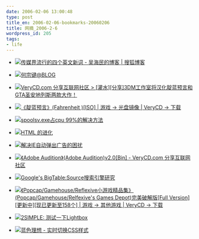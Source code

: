 ```yaml
---
date: 2006-02-06 13:00:48
type: post
title_en: 2006-02-06-bookmarks-20060206
title: 网摘_2006-2-6
wordpress_id: 205
tags:
- life
---
```




  * ![](http://blog.sohu.com/favicon.ico)[传媒界流行的四个英文新词 - 吴海民的博客 | 搜狐博客](http://blog.sohu.com/members/whm/808972.html)


  * ![](http://www.blogcn.com/favicon.ico)[何宗键@BLOG](http://www.blogcn.com/User5/omale/blog/28119593.html)


  * ![](http://board.verycd.com/favicon.ico)[VeryCD.com 分享互联网社区 > [灌水][分享]3DM工作室将汉化靛蓝预言和GTA圣安地列斯两款大作！](http://board.verycd.com/t281878.html)


  * ![](http://lib.verycd.com/favicon.ico)[《靛蓝预言》(Fahrenheit )[ISO] | 游戏 → 光盘镜像 | VeryCD → 下载](http://lib.verycd.com/2005/09/19/0000065631.html)


  * ![](http://www.chedong.com/favicon.ico)[spoolsv.exe占cpu 99%的解决方法](http://www.chedong.com/blog/archives/001117.html)


  * ![](http://www.lividecay.org/favicon.ico)[HTML 的进化](http://www.lividecay.org/doc_view.php?doc_id=4252)


  * ![](http://edad.com.cn/favicon.ico)[解决IE自动弹出广告的困扰](http://edad.com.cn/datou/2006/01/blog-post_113850602422062193.htm)


  * ![](http://bbs.verycd.com/favicon.ico)[《Adobe Audition》(Adobe Audition)v2.0[Bin] - VeryCD.com 分享互联网社区](http://bbs.verycd.com/index.php?showtopic=283964&hl=audition)


  * ![](http://www.wespoke.com/favicon.ico)[Google's BigTable:Source搜索引擎研究](http://www.wespoke.com/archives/001042.html)


  * ![](http://lib.verycd.com/favicon.ico)[《Popcap/Gamehouse/Reflexive小游戏精品集》(Popcap/Gamehouse/Relfexive's Games Depot)完美破解版[Full Version][更新中][现已更新至158个] | 游戏 → 其他游戏 | VeryCD → 下载](http://lib.verycd.com/2005/04/21/0000047528.html)


  * ![](http://edad.com.cn/favicon.ico)[2SIMPLE: 测试一下Lightbox](http://edad.com.cn/datou/2006/01/lightbox.htm)


  * ![](http://www.blueidea.com/favicon.ico)[蓝色理想 - 实时切换CSS样式](http://www.blueidea.com/tech/web/2006/3183.asp)



